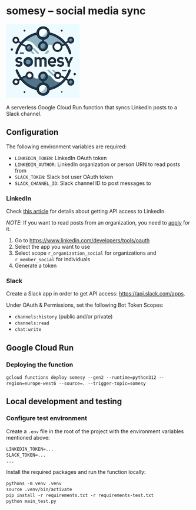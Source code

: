# somesy – social media sync

![somesy](logo/somesy_200px.jpg)

A serverless Google Cloud Run function that syncs LinkedIn posts to a Slack channel.

## Configuration

The following environment variables are required:

- `LINKEDIN_TOKEN`: LinkedIn OAuth token
- `LINKEDIN_AUTHOR`: LinkedIn organization or person URN to read posts from
- `SLACK_TOKEN`: Slack bot user OAuth token
- `SLACK_CHANNEL_ID`: Slack channel ID to post messages to

### LinkedIn

Check [this article](https://learn.microsoft.com/en-us/linkedin/shared/authentication/getting-access) for details about
getting API access to LinkedIn.

*NOTE*: If you want to read posts from an organization, you need
to [apply](https://learn.microsoft.com/en-us/linkedin/shared/authentication/getting-access#marketing) for it.

1. Go to <https://www.linkedin.com/developers/tools/oauth>
2. Select the app you want to use
3. Select scope `r_organization_social` for organizations and `r_member_social` for individuals
4. Generate a token

### Slack

Create a Slack app in order to get API access: <https://api.slack.com/apps>.

Under OAuth & Permissions, set the following Bot Token Scopes:

- `channels:history` (public and/or private)
- `channels:read`
- `chat:write`

## Google Cloud Run

### Deploying the function

```shell
gcloud functions deploy somesy --gen2 --runtime=python312 --region=europe-west6 --source=. --trigger-topic=somesy
```

## Local development and testing

### Configure test environment

Create a `.env` file in the root of the project with the environment variables mentioned above:

```text
LINKEDIN_TOKEN=...
SLACK_TOKEN=...
...
```

Install the required packages and run the function locally:

```shell
pythons -m venv .venv
source .venv/bin/activate
pip install -r requirements.txt -r requirements-test.txt
python main_test.py
```
